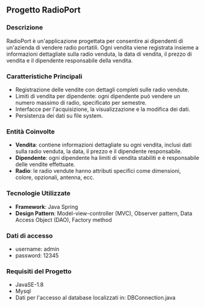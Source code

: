 ## Progetto RadioPort

### Descrizione
RadioPort è un'applicazione progettata per consentire ai dipendenti di un'azienda di vendere radio portatili. Ogni vendita viene registrata insieme a informazioni dettagliate sulla radio venduta, la data di vendita, il prezzo di vendita e il dipendente responsabile della vendita.


### Caratteristiche Principali
- Registrazione delle vendite con dettagli completi sulle radio vendute.
- Limiti di vendita per dipendente: ogni dipendente può vendere un numero massimo di radio, specificato per semestre.
- Interfacce per l'acquisizione, la visualizzazione e la modifica dei dati.
- Persistenza dei dati su file system.

### Entità Coinvolte
- **Vendita**: contiene informazioni dettagliate su ogni vendita, inclusi dati sulla radio venduta, la data, il prezzo e il dipendente responsabile.
- **Dipendente**: ogni dipendente ha limiti di vendita stabiliti e è responsabile delle vendite effettuate.
- **Radio**: le radio vendute hanno attributi specifici come dimensioni, colore, opzionali, antenna, ecc.

### Tecnologie Utilizzate
- **Framework**: Java Spring
- **Design Pattern**: Model-view-controller (MVC), Observer pattern, Data Access Object (DAO), Factory method

### Dati di accesso
- username: admin
- password: 12345

### Requisiti del Progetto
- JavaSE-1.8
- Mysql
- Dati per l'accesso al database localizzati in:  DBConnection.java
